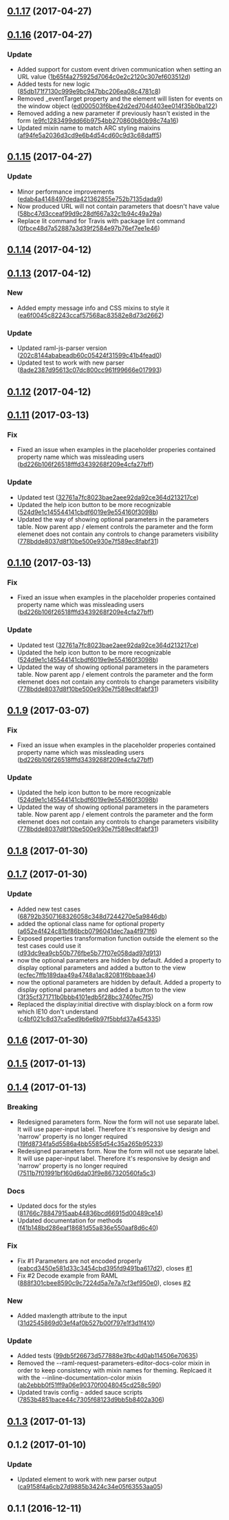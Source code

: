 <a name="0.1.17"></a>
## [0.1.17](https://github.com/advanced-rest-client/raml-request-parameters-editor/compare/0.1.16...v0.1.17) (2017-04-27)




<a name="0.1.16"></a>
## [0.1.16](https://github.com/advanced-rest-client/raml-request-parameters-editor/compare/0.1.15...v0.1.16) (2017-04-27)


### Update

* Added support for custom event driven communication when setting an URL value ([1b65f4a275925d7064c0e2c2120c307ef603512d](https://github.com/advanced-rest-client/raml-request-parameters-editor/commit/1b65f4a275925d7064c0e2c2120c307ef603512d))
* Added tests for new logic ([85db171f7130c999e9bc947bbc206ea08c4781c8](https://github.com/advanced-rest-client/raml-request-parameters-editor/commit/85db171f7130c999e9bc947bbc206ea08c4781c8))
* Removed _eventTarget property and the element will listen for events on the window object ([ed000503f6be42d2ed704d403ee014f35b0ba122](https://github.com/advanced-rest-client/raml-request-parameters-editor/commit/ed000503f6be42d2ed704d403ee014f35b0ba122))
* Removed adding a new parameter if previously hasn't existed in the form ([e9fc1283499dd66b9754bb270860b80b98c74a16](https://github.com/advanced-rest-client/raml-request-parameters-editor/commit/e9fc1283499dd66b9754bb270860b80b98c74a16))
* Updated mixin name to match ARC styling maixins ([af94fe5a2036d3cd9e6b4d54cd60c9d3c68daff5](https://github.com/advanced-rest-client/raml-request-parameters-editor/commit/af94fe5a2036d3cd9e6b4d54cd60c9d3c68daff5))



<a name="0.1.15"></a>
## [0.1.15](https://github.com/advanced-rest-client/raml-request-parameters-editor/compare/0.1.14...v0.1.15) (2017-04-27)


### Update

* Minor performance improvements ([edab4a4148497deda421362855e752b7135dada9](https://github.com/advanced-rest-client/raml-request-parameters-editor/commit/edab4a4148497deda421362855e752b7135dada9))
* Now produced URL will not contain parameters that doesn't have value ([58bc47d3cceaf99d9c28df667a32c1b94c49a29a](https://github.com/advanced-rest-client/raml-request-parameters-editor/commit/58bc47d3cceaf99d9c28df667a32c1b94c49a29a))
* Replace lit command for Travis with package lint command ([0fbce48d7a52887a3d39f2584e97b76ef7ee1e46](https://github.com/advanced-rest-client/raml-request-parameters-editor/commit/0fbce48d7a52887a3d39f2584e97b76ef7ee1e46))



<a name="0.1.14"></a>
## [0.1.14](https://github.com/advanced-rest-client/raml-request-parameters-editor/compare/0.1.13...v0.1.14) (2017-04-12)




<a name="0.1.13"></a>
## [0.1.13](https://github.com/advanced-rest-client/raml-request-parameters-editor/compare/0.1.11...v0.1.13) (2017-04-12)


### New

* Added empty message info and CSS mixins to style it ([ea6f0045c82243ccaf57568ac83582e8d73d2662](https://github.com/advanced-rest-client/raml-request-parameters-editor/commit/ea6f0045c82243ccaf57568ac83582e8d73d2662))

### Update

* Updated raml-js-parser version ([202c8144ababeadb60c05424f31599c41b4fead0](https://github.com/advanced-rest-client/raml-request-parameters-editor/commit/202c8144ababeadb60c05424f31599c41b4fead0))
* Updated test to work with new parser ([8ade2387d95613c07dc800cc961f99666e017993](https://github.com/advanced-rest-client/raml-request-parameters-editor/commit/8ade2387d95613c07dc800cc961f99666e017993))



<a name="0.1.12"></a>
## [0.1.12](https://github.com/advanced-rest-client/raml-request-parameters-editor/compare/0.1.11...v0.1.12) (2017-04-12)




<a name="0.1.11"></a>
## [0.1.11](https://github.com/advanced-rest-client/raml-request-parameters-editor/compare/0.1.7...v0.1.11) (2017-03-13)


### Fix

* Fixed an issue when examples in the placeholder properies contained property name which was missleading users ([bd226b106f26518fffd3439268f209e4cfa27bff](https://github.com/advanced-rest-client/raml-request-parameters-editor/commit/bd226b106f26518fffd3439268f209e4cfa27bff))

### Update

* Updated test ([32761a7fc8023bae2aee92da92ce364d213217ce](https://github.com/advanced-rest-client/raml-request-parameters-editor/commit/32761a7fc8023bae2aee92da92ce364d213217ce))
* Updated the help icon button to be more recognizable ([524d9e1c145544141cbdf6019e9e554160f3098b](https://github.com/advanced-rest-client/raml-request-parameters-editor/commit/524d9e1c145544141cbdf6019e9e554160f3098b))
* Updated the way of showing optional parameters in the parameters table. Now parent app / element controls the parameter and the form elemenet does not contain any controls to change parameters visibility ([778bdde8037d8f10be500e930e7f589ec8fabf31](https://github.com/advanced-rest-client/raml-request-parameters-editor/commit/778bdde8037d8f10be500e930e7f589ec8fabf31))



<a name="0.1.10"></a>
## [0.1.10](https://github.com/advanced-rest-client/raml-request-parameters-editor/compare/0.1.7...v0.1.10) (2017-03-13)


### Fix

* Fixed an issue when examples in the placeholder properies contained property name which was missleading users ([bd226b106f26518fffd3439268f209e4cfa27bff](https://github.com/advanced-rest-client/raml-request-parameters-editor/commit/bd226b106f26518fffd3439268f209e4cfa27bff))

### Update

* Updated test ([32761a7fc8023bae2aee92da92ce364d213217ce](https://github.com/advanced-rest-client/raml-request-parameters-editor/commit/32761a7fc8023bae2aee92da92ce364d213217ce))
* Updated the help icon button to be more recognizable ([524d9e1c145544141cbdf6019e9e554160f3098b](https://github.com/advanced-rest-client/raml-request-parameters-editor/commit/524d9e1c145544141cbdf6019e9e554160f3098b))
* Updated the way of showing optional parameters in the parameters table. Now parent app / element controls the parameter and the form elemenet does not contain any controls to change parameters visibility ([778bdde8037d8f10be500e930e7f589ec8fabf31](https://github.com/advanced-rest-client/raml-request-parameters-editor/commit/778bdde8037d8f10be500e930e7f589ec8fabf31))



<a name="0.1.9"></a>
## [0.1.9](https://github.com/advanced-rest-client/raml-request-parameters-editor/compare/0.1.7...v0.1.9) (2017-03-07)


### Fix

* Fixed an issue when examples in the placeholder properies contained property name which was missleading users ([bd226b106f26518fffd3439268f209e4cfa27bff](https://github.com/advanced-rest-client/raml-request-parameters-editor/commit/bd226b106f26518fffd3439268f209e4cfa27bff))

### Update

* Updated the help icon button to be more recognizable ([524d9e1c145544141cbdf6019e9e554160f3098b](https://github.com/advanced-rest-client/raml-request-parameters-editor/commit/524d9e1c145544141cbdf6019e9e554160f3098b))
* Updated the way of showing optional parameters in the parameters table. Now parent app / element controls the parameter and the form elemenet does not contain any controls to change parameters visibility ([778bdde8037d8f10be500e930e7f589ec8fabf31](https://github.com/advanced-rest-client/raml-request-parameters-editor/commit/778bdde8037d8f10be500e930e7f589ec8fabf31))



<a name="0.1.8"></a>
## [0.1.8](https://github.com/advanced-rest-client/raml-request-parameters-editor/compare/0.1.7...v0.1.8) (2017-01-30)




<a name="0.1.7"></a>
## [0.1.7](https://github.com/advanced-rest-client/raml-request-parameters-editor/compare/0.1.5...v0.1.7) (2017-01-30)


### Update

* Added new test cases ([68792b3507168326058c348d7244270e5a9846db](https://github.com/advanced-rest-client/raml-request-parameters-editor/commit/68792b3507168326058c348d7244270e5a9846db))
* added the optional class name for optional property ([a652e4f424c81bf86bcb0796041dec7aa4f971f6](https://github.com/advanced-rest-client/raml-request-parameters-editor/commit/a652e4f424c81bf86bcb0796041dec7aa4f971f6))
* Exposed properties transformation function outside the element so the test cases could use it ([d93dc9ea9cb50b776fbe5b77f07e058dad97d913](https://github.com/advanced-rest-client/raml-request-parameters-editor/commit/d93dc9ea9cb50b776fbe5b77f07e058dad97d913))
* now the optional parameters are hidden by default. Added a property to display optional parameters and added a button to the view ([ecfec7ffb189daa49a4748a1ac82081f6bbaae34](https://github.com/advanced-rest-client/raml-request-parameters-editor/commit/ecfec7ffb189daa49a4748a1ac82081f6bbaae34))
* now the optional parameters are hidden by default. Added a property to display optional parameters and added a button to the view ([3f35cf371711b0bbb4101edb5f28bc3740fec7f5](https://github.com/advanced-rest-client/raml-request-parameters-editor/commit/3f35cf371711b0bbb4101edb5f28bc3740fec7f5))
* Replaced the display:initial directive with display:block on a form row which IE10 don't understand ([c4bf021c8d37ca5ed9b6e6b97f5bbfd37a454335](https://github.com/advanced-rest-client/raml-request-parameters-editor/commit/c4bf021c8d37ca5ed9b6e6b97f5bbfd37a454335))



<a name="0.1.6"></a>
## [0.1.6](https://github.com/advanced-rest-client/raml-request-parameters-editor/compare/0.1.5...v0.1.6) (2017-01-30)




<a name="0.1.5"></a>
## [0.1.5](https://github.com/advanced-rest-client/raml-request-parameters-editor/compare/0.1.4...v0.1.5) (2017-01-13)




<a name="0.1.4"></a>
## [0.1.4](https://github.com/advanced-rest-client/raml-request-parameters-editor/compare/0.1.2...v0.1.4) (2017-01-13)


### Breaking

* Redesigned parameters form. Now the form will not use separate label. It will use paper-input label. Therefore it's responsive by design and 'narrow' property is no longer required ([19fd8734fa5d5586a4bb5585d54c35a265b95233](https://github.com/advanced-rest-client/raml-request-parameters-editor/commit/19fd8734fa5d5586a4bb5585d54c35a265b95233))
* Redesigned parameters form. Now the form will not use separate label. It will use paper-input label. Therefore it's responsive by design and 'narrow' property is no longer required ([7511b7f01991bf160d6da03f9e867320560fa5c3](https://github.com/advanced-rest-client/raml-request-parameters-editor/commit/7511b7f01991bf160d6da03f9e867320560fa5c3))

### Docs

* Updated docs for the styles ([81766c78847915aab44836bcd66915d00489ce14](https://github.com/advanced-rest-client/raml-request-parameters-editor/commit/81766c78847915aab44836bcd66915d00489ce14))
* Updated documentation for methods ([f41b148bd286eaf18681d55a836e550aaf8d6c40](https://github.com/advanced-rest-client/raml-request-parameters-editor/commit/f41b148bd286eaf18681d55a836e550aaf8d6c40))

### Fix

* Fix #1 Parameters are not encoded properly ([eabcd3450e581d33c3454cbd395fd9491ba617d2](https://github.com/advanced-rest-client/raml-request-parameters-editor/commit/eabcd3450e581d33c3454cbd395fd9491ba617d2)), closes [#1](https://github.com/advanced-rest-client/raml-request-parameters-editor/issues/1)
* Fix #2 Decode example from RAML ([888f301cbee8590c9c7224d5a7e7a7cf3ef950e0](https://github.com/advanced-rest-client/raml-request-parameters-editor/commit/888f301cbee8590c9c7224d5a7e7a7cf3ef950e0)), closes [#2](https://github.com/advanced-rest-client/raml-request-parameters-editor/issues/2)

### New

* Added maxlength attribute to the input ([31d2545869d03ef4af0b527b00f797e1f3d1f410](https://github.com/advanced-rest-client/raml-request-parameters-editor/commit/31d2545869d03ef4af0b527b00f797e1f3d1f410))

### Update

* Added tests ([99db5f26673d577888e3fbc4d0ab114506e70635](https://github.com/advanced-rest-client/raml-request-parameters-editor/commit/99db5f26673d577888e3fbc4d0ab114506e70635))
* Removed the --raml-request-parameters-editor-docs-color mixin in order to keep consistency with mixin names for theming. Replcaed it with the --inline-documentation-color mixin ([ab2ebbb0f51ff9a06e90370f0048045cd258c590](https://github.com/advanced-rest-client/raml-request-parameters-editor/commit/ab2ebbb0f51ff9a06e90370f0048045cd258c590))
* Updated travis config - added sauce scripts ([7853b4851bace44c7305f68123d9bb5b8402a306](https://github.com/advanced-rest-client/raml-request-parameters-editor/commit/7853b4851bace44c7305f68123d9bb5b8402a306))



<a name="0.1.3"></a>
## [0.1.3](https://github.com/advanced-rest-client/raml-request-parameters-editor/compare/0.1.2...v0.1.3) (2017-01-13)




<a name="0.1.2"></a>
## 0.1.2 (2017-01-10)


### Update

* Updated element to work with new parser output ([ca9158f4a6cb27d9885b3424c34e05f63553aa05](https://github.com/advanced-rest-client/raml-request-parameters-editor/commit/ca9158f4a6cb27d9885b3424c34e05f63553aa05))



<a name="0.1.1"></a>
## 0.1.1 (2016-12-11)




